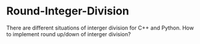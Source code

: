 # Round-Integer-Division
There are different situations of interger division for C++ and Python. How to implement round up/down of interger division?
